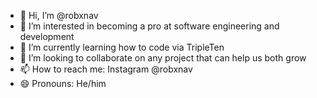 - 👋 Hi, I’m @robxnav
- 👀 I’m interested in becoming a pro at software engineering and development
- 🌱 I’m currently learning how to code via TripleTen
- 💞️ I’m looking to collaborate on any project that can help us both grow
- 📫 How to reach me: Instagram @robxnav
- 😄 Pronouns: He/him

<!---
robxnav/robxnav is a ✨ special ✨ repository because its `README.md` (this file) appears on your GitHub profile.
You can click the Preview link to take a look at your changes.
--->
